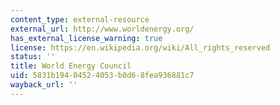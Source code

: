 ```yaml
---
content_type: external-resource
external_url: http://www.worldenergy.org/
has_external_license_warning: true
license: https://en.wikipedia.org/wiki/All_rights_reserved
status: ''
title: World Energy Council
uid: 5831b194-0452-4053-b0d6-8fea936881c7
wayback_url: ''
---
```

